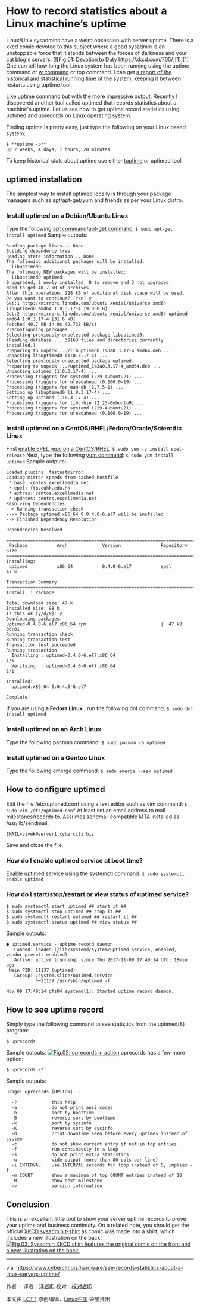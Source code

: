 How to record statistics about a Linux machine’s uptime
======
Linux/Unix sysadmins have a weird obsession with server uptime. There is a xkcd comic devoted to this subject where a good sysadmin is an unstoppable force that it stands between the forces of darkness and your cat blog's servers.
[![Fig.01: Devotion to Duty https://xkcd.com/705/][1]][1]
One can tell how long the Linux system has been running using the uptime command or [w command][2] or top command. I can get [a report of the historical and statistical running time of the system][3], keeping it between restarts using tuptime tool.

Like uptime command but with the more impressive output. Recently I discovered another tool called uptimed that records statistics about a machine's uptime. Let us see how to get uptime record statistics using uptimed and uprecords on Linux operating system.

Finding uptime is pretty easy, just type the following on your Linux based system:
```
$ **uptime -p**
up 2 weeks, 4 days, 7 hours, 28 minutes
```
To keep historical stats about uptime use either [tuptime][3] or uptimed tool.

## uptimed installation

The simplest way to install uptimed locally is through your package managers such as apt/apt-get/yum and friends as per your Linux distro.

### Install uptimed on a Debian/Ubuntu Linux

Type the following [apt command][4]/[apt-get command][5]:
`$ sudo apt-get install uptimed`
Sample outputs:
```
Reading package lists... Done
Building dependency tree       
Reading state information... Done
The following additional packages will be installed:
  libuptimed0
The following NEW packages will be installed:
  libuptimed0 uptimed
0 upgraded, 2 newly installed, 0 to remove and 3 not upgraded.
Need to get 40.7 kB of archives.
After this operation, 228 kB of additional disk space will be used.
Do you want to continue? [Y/n] y
Get:1 http://mirrors.linode.com/ubuntu xenial/universe amd64 libuptimed0 amd64 1:0.3.17-4 [9,050 B]
Get:2 http://mirrors.linode.com/ubuntu xenial/universe amd64 uptimed amd64 1:0.3.17-4 [31.6 kB]
Fetched 40.7 kB in 0s (2,738 kB/s)  
Preconfiguring packages ...
Selecting previously unselected package libuptimed0.
(Reading database ... 39163 files and directories currently installed.)
Preparing to unpack .../libuptimed0_1%3a0.3.17-4_amd64.deb ...
Unpacking libuptimed0 (1:0.3.17-4) ...
Selecting previously unselected package uptimed.
Preparing to unpack .../uptimed_1%3a0.3.17-4_amd64.deb ...
Unpacking uptimed (1:0.3.17-4) ...
Processing triggers for systemd (229-4ubuntu21) ...
Processing triggers for ureadahead (0.100.0-19) ...
Processing triggers for man-db (2.7.5-1) ...
Setting up libuptimed0 (1:0.3.17-4) ...
Setting up uptimed (1:0.3.17-4) ...
Processing triggers for libc-bin (2.23-0ubuntu9) ...
Processing triggers for systemd (229-4ubuntu21) ...
Processing triggers for ureadahead (0.100.0-19) ...
```

### Install uptimed on a CentOS/RHEL/Fedora/Oracle/Scientific Linux

First [enable EPEL repo on a CentOS/RHEL][6]:
`$ sudo yum -y install epel-release`
Next, type the following [yum command][7]:
`$ sudo yum install uptimed`
Sample outputs:
```
Loaded plugins: fastestmirror
Loading mirror speeds from cached hostfile
 * base: centos.excellmedia.net
 * epel: ftp.cuhk.edu.hk
 * extras: centos.excellmedia.net
 * updates: centos.excellmedia.net
Resolving Dependencies
--> Running transaction check
---> Package uptimed.x86_64 0:0.4.0-6.el7 will be installed
--> Finished Dependency Resolution
 
Dependencies Resolved
 
===============================================================================
 Package           Arch             Version               Repository      Size
===============================================================================
Installing:
 uptimed           x86_64           0.4.0-6.el7           epel            47 k
 
Transaction Summary
===============================================================================
Install  1 Package
 
Total download size: 47 k
Installed size: 98 k
Is this ok [y/d/N]: y
Downloading packages:
uptimed-0.4.0-6.el7.x86_64.rpm                            |  47 kB   00:01     
Running transaction check
Running transaction test
Transaction test succeeded
Running transaction
  Installing : uptimed-0.4.0-6.el7.x86_64                                  1/1 
  Verifying  : uptimed-0.4.0-6.el7.x86_64                                  1/1 
 
Installed:
  uptimed.x86_64 0:0.4.0-6.el7                                                 
 
Complete!
```

If you are using **a Fedora Linux** , run the following dnf command:
`$ sudo dnf install uptimed`

### Install uptimed on an Arch Linux

Type the following pacman command:
`$ sudo pacman -S uptimed`

### Install uptimed on a Gentoo Linux

Type the following emerge command:
`$ sudo emerge --ask uptimed`

## How to configure uptimed

Edit the file /etc/uptimed.conf using a text editor such as vim command:
`$ sudo vim /etc/uptimed.conf`
At least set an email address to mail milestones/records to. Assumes sendmail compatible MTA installed as /usr/lib/sendmail.
```
EMAIL=vivek@server1.cyberciti.biz
```
Save and close the file.

### How do I enable uptimed service at boot time?

Enable uptimed service using the systemctl command:
`$ sudo systemctl enable uptimed`

### How do I start/stop/restart or view status of uptimed service?

```
$ sudo systemctl start uptimed ## start it ##
$ sudo systemctl stop uptimed ## stop it ##
$ sudo systemctl restart uptimed ## restart it ##
$ sudo systemctl status uptimed ## view status ##
```
Sample outputs:
```
● uptimed.service - uptime record daemon
   Loaded: loaded (/lib/systemd/system/uptimed.service; enabled; vendor preset: enabled)
   Active: active (running) since Thu 2017-11-09 17:49:14 UTC; 18min ago
 Main PID: 11137 (uptimed)
   CGroup: /system.slice/uptimed.service
           └─11137 /usr/sbin/uptimed -f
 
Nov 09 17:49:14 gfs04 systemd[1]: Started uptime record daemon.
```

## How to see uptime record

Simply type the following command to see statistics from the uptimed(8) program:
```
$ uprecords
```
Sample outputs:
[![Fig.02: uprecords in action][9]][9]
uprecords has a few more option:
```
$ uprecords -?
```
Sample outputs:
```
usage: uprecords [OPTION]...
 
  -?             this help
  -a             do not print ansi codes
  -b             sort by boottime
  -B             reverse sort by boottime
  -k             sort by sysinfo
  -K             reverse sort by sysinfo
  -d             print downtime seen before every uptimes instead of system
  -c             do not show current entry if not in top entries
  -f             run continously in a loop
  -s             do not print extra statistics
  -w             wide output (more than 80 cols per line)
  -i INTERVAL    use INTERVAL seconds for loop instead of 5, implies -f
  -m COUNT       show a maximum of top COUNT entries instead of 10
  -M             show next milestone
  -v             version information
```

## Conclusion

This is an excellent little tool to show your server uptime records to prove your uptime and business continuity. On a related note, you should get the official [XKCD sysadmin t-shirt][10] as comic was made into a shirt, which includes a new illustration on the back.
[![Fig.03: Sysadmin XKCD shirt features the original comic on the front and a new illustration on the back.][11]][11]


--------------------------------------------------------------------------------

via: https://www.cyberciti.biz/hardware/see-records-statistics-about-a-linux-servers-uptime/

作者：[][a]
译者：[译者ID](https://github.com/译者ID)
校对：[校对者ID](https://github.com/校对者ID)

本文由 [LCTT](https://github.com/LCTT/TranslateProject) 原创编译，[Linux中国](https://linux.cn/) 荣誉推出

[a]:https://www.cyberciti.biz
[1]:https://www.cyberciti.biz/media/new/cms/2017/11/devotion_to_duty.png
[2]:https://www.cyberciti.biz//www.cyberciti.biz/faq/unix-linux-w-command-examples-syntax-usage-2/ (See Linux/Unix w command examples for more info)
[3]:https://www.cyberciti.biz/hardware/howto-see-historical-statistical-uptime-on-linux-server/
[4]:https://www.cyberciti.biz//www.cyberciti.biz/faq/ubuntu-lts-debian-linux-apt-command-examples/ (See Linux/Unix apt command examples for more info)
[5]:https://www.cyberciti.biz//www.cyberciti.biz/tips/linux-debian-package-management-cheat-sheet.html (See Linux/Unix apt-get command examples for more info)
[6]:https://www.cyberciti.biz/faq/installing-rhel-epel-repo-on-centos-redhat-7-x/
[7]:https://www.cyberciti.biz//www.cyberciti.biz/faq/rhel-centos-fedora-linux-yum-command-howto/ (See Linux/Unix yum command examples for more info)
[8]:https://www.cyberciti.biz/cdn-cgi/l/email-protection
[9]:https://www.cyberciti.biz/media/new/cms/2017/11/uprecord-screenshot.jpg
[10]:https://store.xkcd.com/collections/apparel/products/sysadmin
[11]:https://www.cyberciti.biz/media/new/cms/2017/11/sysadmin_shirt_5_1024x1024.jpg
